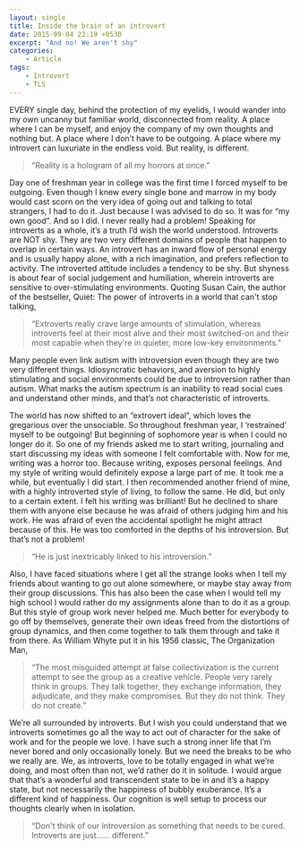 ```yaml
---
layout: single
title: Inside the brain of an introvert
date: 2015-09-04 22:19 +0530
excerpt: "And no! We aren't shy"
categories:
    - Article
tags:
    - Introvert
    - TLS
---
```


EVERY single day, behind the protection of my eyelids, I would wander into my own uncanny but familiar world, disconnected from reality. A place where I can be myself, and enjoy the company of my own thoughts and nothing but. A place where I don’t have to be outgoing. A place where my introvert can luxuriate in the endless void. But reality, is different.

> “Reality is a hologram of all my horrors at once.”

Day one of freshman year in college was the first time I forced myself to be outgoing. Even though I knew every single bone and marrow in my body would cast scorn on the very idea of going out and talking to total strangers, I had to do it. Just because I was advised to do so. It was for “my own good”. And so I did. I never really had a problem! Speaking for introverts as a whole, it’s a truth I’d wish the world understood. Introverts are NOT shy. They are two very different domains of people that happen to overlap in certain ways. An introvert has an inward flow of personal energy and is usually happy alone, with a rich imagination, and prefers reflection to activity. The introverted attitude includes a tendency to be shy. But shyness is about fear of social judgement and humiliation, wherein introverts are sensitive to over-stimulating environments. Quoting Susan Cain, the author of the bestseller, Quiet: The power of introverts in a world that can't stop talking,

> “Extroverts really crave large amounts of stimulation, whereas introverts feel at their most alive and their most switched-on and their most capable when they're in quieter, more low-key environments.”

Many people even link autism with introversion even though they are two very different things. Idiosyncratic behaviors, and aversion to highly stimulating and social environments could be due to introversion rather than autism. What marks the autism spectrum is an inability to read social cues and understand other minds, and that’s not characteristic of introverts.

The world has now shifted to an “extrovert ideal”, which loves the gregarious over the unsociable. So throughout freshman year, I ‘restrained’ myself to be outgoing! But beginning of sophomore year is when I could no longer do it. So one of my friends asked me to start writing, journaling and start discussing my ideas with someone I felt comfortable with. Now for me, writing was a horror too. Because writing, exposes personal feelings. And my style of writing would definitely expose a large part of me. It took me a while, but eventually I did start. I then recommended another friend of mine, with a highly introverted style of living, to follow the same. He did, but only to a certain extent. I felt his writing was brilliant! But he declined to share them with anyone else because he was afraid of others judging him and his work. He was afraid of even the accidental spotlight he might attract because of this. He was too comforted in the depths of his introversion. But that’s not a problem!

> “He is just inextricably linked to his introversion.”

Also, I have faced situations where I get all the strange looks when I tell my friends about wanting to go out alone somewhere, or maybe stay away from their group discussions. This has also been the case when I would tell my high school I would rather do my assignments alone than to do it as a group. But this style of group work never helped me. Much better for everybody to go off by themselves, generate their own ideas freed from the distortions of group dynamics, and then come together to talk them through and take it from there. As William Whyte put it in his 1956 classic, The Organization Man,

> “The most misguided attempt at false collectivization is the current attempt to see the group as a creative vehicle. People very rarely think in groups. They talk together, they exchange information, they adjudicate, and they make compromises. But they do not think. They do not create.”

We’re all surrounded by introverts. But I wish you could understand that we introverts sometimes go all the way to act out of character for the sake of work and for the people we love.  I have such a strong inner life that I’m never bored and only occasionally lonely. But we need the breaks to be who we really are. We, as introverts, love to be totally engaged in what we’re doing, and most often than not, we’d rather do it in solitude. I would argue that that’s a wonderful and transcendent state to be in and it’s a happy state, but not necessarily the happiness of bubbly exuberance. It’s a different kind of happiness. Our cognition is well setup to process our thoughts clearly when in isolation.

> “Don't think of our introversion as something that needs to be cured. Introverts are just…… different.”
